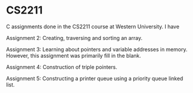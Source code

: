 # CS2211
C assignments done in the CS2211 course at Western University. I have 

Assignment 2:
Creating, traversing and sorting an array.

Assignment 3:
Learning about pointers and variable addresses in memory. However, this assignment was primarily fill in the blank.

Assignment 4:
Construction of triple pointers.

Assignment 5:
Constructing a printer queue using a priority queue linked list.
